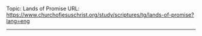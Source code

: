 Topic: Lands of Promise
URL: https://www.churchofjesuschrist.org/study/scriptures/tg/lands-of-promise?lang=eng

---

